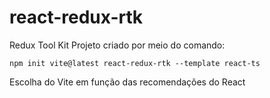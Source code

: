 # react-redux-rtk
Redux Tool Kit 
Projeto criado por meio do comando:

`npm init vite@latest react-redux-rtk --template react-ts`

Escolha do Vite em função das recomendações do React